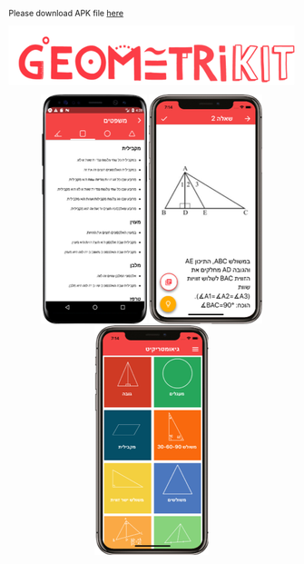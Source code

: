 Please download APK file [here](https://drive.google.com/open?id=1wflm_h9IFhIMgZib7P98D4XZ3Btcj3A1)
<p align="center"> 
 <img src="mainlogo.png">
</p>
 <p align="center"> 
 <img src="screenshot1.png">
 <img src="Picture2.png">
 <img src="Picture3.png">
</p>
